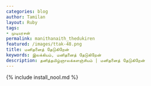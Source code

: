 ```yaml
---    
categories: blog    
author: Tamilan  
layout: Ruby  
tags:  
- முடியரசன்
permalink: manithanaith_thedukiren
featured: /images/ttak-48.png  
title: மனிதனைத் தேடுகிறேன்
keywords: இலக்கியம், மனிதனைத் தேடுகிறேன்
description: தனித்தமிழ்ஞாலக்களஞ்சியம் | மனிதனைத் தேடுகிறேன்
--- 
```


{% include install_nool.md %}

